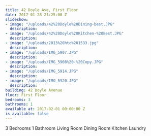```yaml
---
title: 42 Doyle Ave, First Floor
date: 2017-01-28 21:25:00 Z
slideshow:
- image: "/uploads/42%20Doyle%20Dining-best.JPG"
  description: 
- image: "/uploads/42%20Doyle%20Kitchen-%20Best.JPG"
  description: 
- image: "/uploads/2013%20htc%201533.jpg"
  description: 
- image: "/uploads/IMG_5907.JPG"
  description: 
- image: "/uploads/IMG_5908%20-%20Copy.JPG"
  description: 
- image: "/uploads/IMG_5914.JPG"
  description: 
- image: "/uploads/IMG_5920.JPG"
  description: 
building: 42 Doyle Avenue
floor: First Floor
bedrooms: 3
bathrooms: 1
available at: 2017-02-01 00:00:00 Z
is available: false
---
```


3 Bedrooms
1 Bathroom
Living Room
Dining Room
Kitchen
Laundry
